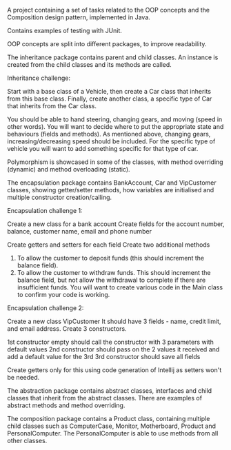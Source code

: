 A project containing a set of tasks related to the OOP concepts and the Composition design pattern, implemented in Java.

Contains examples of testing with JUnit.

OOP concepts are split into different packages, to improve readability.


The inheritance package contains parent and child classes.
An instance is created from the child classes and its methods are called.

Inheritance challenge:

Start with a base class of a Vehicle, then create a Car class that inherits from this base class.
Finally, create another class, a specific type of Car that inherits from the Car class.

You should be able to hand steering, changing gears, and moving (speed in other words).
You will want to decide where to put the appropriate state and behaviours (fields and methods).
As mentioned above, changing gears, increasing/decreasing speed should be included.
For the specific type of vehicle you will want to add something specific for that type of car.


Polymorphism is showcased in some of the classes, with method overriding (dynamic) and method overloading (static).


The encapsulation package contains BankAccount, Car and VipCustomer classes, showing getter/setter methods, 
how variables are initialised and multiple constructor creation/calling.

Encapsulation challenge 1:

Create a new class for a bank account
Create fields for the account number, balance, customer name, email and phone number

Create getters and setters for each field
Create two additional methods
1. To allow the customer to deposit funds (this should increment the balance field).
2. To allow the customer to withdraw funds. This should increment the balance field,
but not allow the withdrawal to complete if there are insufficient funds.
You will want to create various code in the Main class to confirm your code is working.

Encapsulation challenge 2:

Create a new class VipCustomer
It should have 3 fields - name, credit limit, and email address.
Create 3 constructors.

1st constructor empty should call the constructor with 3 parameters with default values
2nd constructor should pass on the 2 values it received and add a default value for the 3rd
3rd constructor should save all fields

Create getters only for this using code generation of Intellij as setters won't be needed.


The abstraction package contains abstract classes, interfaces and child classes that inherit from the abstract classes. There are examples of abstract methods and method overriding.


The composition package contains a Product class, containing multiple child classes such as ComputerCase, Monitor, Motherboard, Product and PersonalComputer. The PersonalComputer is able to use methods from all other classes.
        
